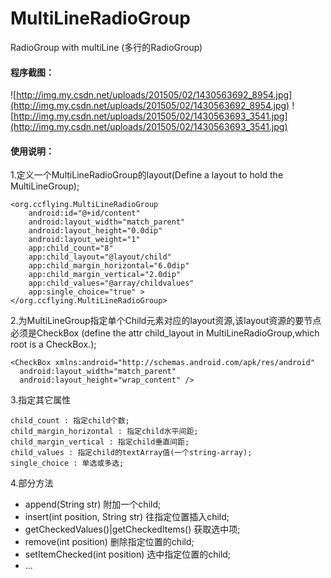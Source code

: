 MultiLineRadioGroup
===================
RadioGroup with multiLine (多行的RadioGroup)

#### 程序截图：

![http://img.my.csdn.net/uploads/201505/02/1430563692_8954.jpg](http://img.my.csdn.net/uploads/201505/02/1430563692_8954.jpg)
![http://img.my.csdn.net/uploads/201505/02/1430563693_3541.jpg](http://img.my.csdn.net/uploads/201505/02/1430563693_3541.jpg)

#### 使用说明：

1.定义一个MultiLineRadioGroup的layout(Define a layout to hold the MultiLineGroup);
<LinearLayout xmlns:android="http://schemas.android.com/apk/res/android"
    xmlns:app="http://schemas.android.com/apk/res-auto"
    android:layout_width="match_parent"
    android:layout_height="match_parent" >
    
    <org.ccflying.MultiLineRadioGroup
        android:id="@+id/content"
        android:layout_width="match_parent"
        android:layout_height="0.0dip"
        android:layout_weight="1"
        app:child_count="8"
        app:child_layout="@layout/child"
        app:child_margin_horizontal="6.0dip"
        app:child_margin_vertical="2.0dip"
        app:child_values="@array/childvalues"
        app:single_choice="true" >
    </org.ccflying.MultiLineRadioGroup>
</LinearLayout>

2.为MultiLineGroup指定单个Child元素对应的layout资源,该layout资源的要节点必须是CheckBox (define the attr child_layout in MultiLineRadioGroup,which root is a CheckBox.);
<LinearLayout xmlns:android="http://schemas.android.com/apk/res/android"
    xmlns:app="http://schemas.android.com/apk/res-auto"
    android:layout_width="match_parent"
    android:layout_height="match_parent" >
    
    <CheckBox xmlns:android="http://schemas.android.com/apk/res/android"
      android:layout_width="match_parent"
      android:layout_height="wrap_content" />
</LinearLayout>

3.指定其它属性

    child_count : 指定child个数;
    child_margin_horizontal : 指定child水平间距;
    child_margin_vertical : 指定child垂直间距;
    child_values : 指定child的textArray值(一个string-array);
    single_choice : 单选或多选;

4.部分方法
  *  append(String str) 附加一个child;
  *  insert(int position, String str) 往指定位置插入child;
  *  getCheckedValues()|getCheckedItems() 获取选中项;
  *  remove(int position) 删除指定位置的child;
  *  setItemChecked(int position) 选中指定位置的child;
  *  ...


